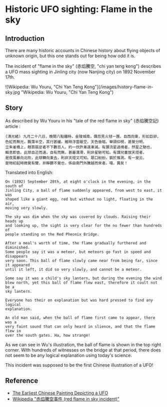 # Historic UFO sighting: Flame in the sky

## Introduction

There are many historic accounts in Chinese history about flying objects of unknown origin, but this one stands out for being how odd it is.

The incident of "flame in the sky" (赤焰騰空, "chi yan teng kong") describes a UFO
mass sighting in Jinling city (now Nanjing city) on 1892 November 17th.

![Wikipedia: Wu Youru, "Chi Yan Teng Kong"](/images/history-flame-in-sky.jpg "Wikipedia: Wu Youru, "Chi Yan Teng Kong")

## Story

As described by Wu Youru in his "tale of the red flame in sky" (赤焰騰空記) article :

    (清光緒) 九月二十八日，晚間八點鐘時，金陵城南，偶忽見火毬一團，自西向東，形如巨卵，
    色紅而無光，飄蕩半空，其行甚緩。維時浮雲蔽空，天色昏暗。舉頭仰視，甚覺分明，
    立朱雀橋上，翹首踮足者不下數百人。約一炊許漸遠漸減。有謂流星過境者，然星之馳也，
    瞬息即杳。此球自近而遠，自有而無，甚屬濡滯，則非星馳可知。有謂兒童放天燈者，
    是夜風暴向北吹，此球轉向東去，則非天燈又可知。眾口紛紛，窮於推測。有一叟云，
    是物初起時微覺有聲，非靜聽不覺也，係由南門外騰越而來者。嘻，異矣！

Translated into English:

    On (1892) September 28th, at eight o'clock in the evening, in the south of
    Jinling City, a ball of flame suddenly appeared, from west to east, it was 
    shaped like a giant egg, red but without no light, floating in the air,
    moving very slowly. 
    
    The sky was dim when the sky was covered by clouds. Raising their heads up
    and looking up, the sight is very clear for the no fewer than hundreds of 
    people standing on the Red Pheonix Bridge.
    
    After a meal's worth of time, the flame gradually furthered and diminished.
    Some people say it was a meteor, but meteors go fast in speed and disappears
    very soon. This ball of flame slowly came near from being far, since it appeared
    until it left, it did so very slowly, and cannot be a meteor.

    Some say it was a child's sky lantern, but during the evening the wind
    blew north, yet this ball of flame flew east, therefore it coult not be a
    sky lantern.

    Everyone has their on explanation but was hard pressed to find any logical
    explanation. 
    
    An old man said, when the ball of flame first came to appear, there was a
    very faint sound that can only heard in slience, and that the flame flew in
    over the south gates. Ha, how strange!

As we can see in Wu's illustration, the ball of flame is shown in the top right
corner. With hundreds of witnesses on the bridge at that period, there does 
not seem to be any logical explanation using today's science.

This incident was supposed to be the first Chinese illustration of a UFO!

## Reference

* [The Earliest Chinese Painting Depicting a UFO](https://www.nspirement.com/2018/10/25/the-earliest-chinese-painting-depicting-a-ufo.html)
* [Wikipedia "赤焰騰空事件 (red flame in sky incident)"](https://zh.wikipedia.org/zh-hk/赤焰騰空事件)
